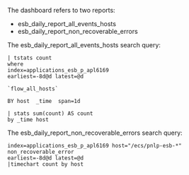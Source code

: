 The dashboard refers to two reports:
- esb_daily_report_all_events_hosts
- esb_daily_report_non_recoverable_errors

The esb_daily_report_all_events_hosts search query:
```
| tstats count  
where 
index=applications_esb_p_apl6169
earliest=-8d@d latest=@d

`flow_all_hosts` 

BY host  _time  span=1d

| stats sum(count) AS count
by _time host
```

The esb_daily_report_non_recoverable_errors search query:

```
index=applications_esb_p_apl6169 host="/ecs/pnlp-esb-*" non_recoverable_error
earliest=-8d@d latest=@d
|timechart count by host
```
